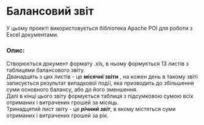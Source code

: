 # Балансовий звіт
У цьому проекті використовується бібліотека Apache POI для роботи з Excel документами.

### Опис:
Створюється документ формату .xls, в ньому формується 13 листів з таблицями балансового звіту.  
Дванадцять з цих листів - це **місячні звіти** , на кожен день в такому звіті записується 
результат випадкової події, яка призводить до збільшення суми основного балансу, або до його зменшення.  
Далі в кінці цього звіту формується таблиця з підсумковою сумою всіх отриманих і витрачених грошей за місяць.  
Тринадцятий лист звіту - це ***річний звіт***, в якому містяться суми отриманих і витрачених грошей за рік.

